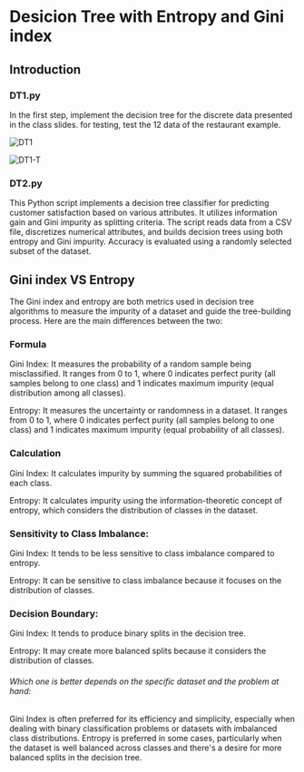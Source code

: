# Desicion Tree with Entropy and Gini index

## Introduction
### DT1.py
In the first step, implement the decision tree for the discrete data presented in the class slides. for testing, test the 12 data of the restaurant example.

![DT1](https://github.com/TheSalimi/Artificial-Inteligence/assets/108394058/99872b4e-017e-436f-b775-273563c80e76)

![DT1-T](https://github.com/TheSalimi/Artificial-Inteligence/assets/108394058/20f0d29e-ef95-4941-952a-da69c8e8760f)

### DT2.py
This Python script implements a decision tree classifier for predicting customer satisfaction based on various attributes. It utilizes information gain and Gini impurity as splitting criteria. The script reads data from a CSV file, discretizes numerical attributes, and builds decision trees using both entropy and Gini impurity. Accuracy is evaluated using a randomly selected subset of the dataset.

## Gini index VS Entropy
The Gini index and entropy are both metrics used in decision tree algorithms to measure the impurity of a dataset and guide the tree-building process. Here are the main differences between the two:

### Formula
Gini Index: It measures the probability of a random sample being misclassified. It ranges from 0 to 1, where 0 indicates perfect purity (all samples belong to one class) and 1 indicates maximum impurity (equal distribution among all classes).

Entropy: It measures the uncertainty or randomness in a dataset. It ranges from 0 to 1, where 0 indicates perfect purity (all samples belong to one class) and 1 indicates maximum impurity (equal probability of all classes).

### Calculation
Gini Index: It calculates impurity by summing the squared probabilities of each class.

Entropy: It calculates impurity using the information-theoretic concept of entropy, which considers the distribution of classes in the dataset.

### Sensitivity to Class Imbalance:
Gini Index: It tends to be less sensitive to class imbalance compared to entropy.

Entropy: It can be sensitive to class imbalance because it focuses on the distribution of classes.

### Decision Boundary:
Gini Index: It tends to produce binary splits in the decision tree.

Entropy: It may create more balanced splits because it considers the distribution of classes.

###### Which one is better depends on the specific dataset and the problem at hand:

Gini Index is often preferred for its efficiency and simplicity, especially when dealing with binary classification problems or datasets with imbalanced class distributions.
Entropy is preferred in some cases, particularly when the dataset is well balanced across classes and there's a desire for more balanced splits in the decision tree.
